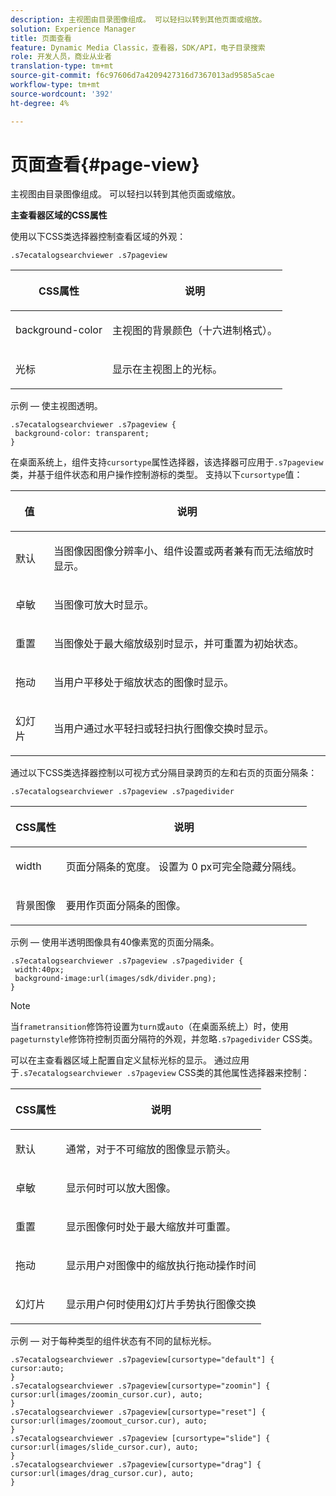 ```yaml
---
description: 主视图由目录图像组成。 可以轻扫以转到其他页面或缩放。
solution: Experience Manager
title: 页面查看
feature: Dynamic Media Classic，查看器，SDK/API，电子目录搜索
role: 开发人员，商业从业者
translation-type: tm+mt
source-git-commit: f6c97606d7a4209427316d7367013ad9585a5cae
workflow-type: tm+mt
source-wordcount: '392'
ht-degree: 4%

---
```



# 页面查看{#page-view}

主视图由目录图像组成。 可以轻扫以转到其他页面或缩放。

<!--<a id="section_061E550C1C1D4DB2BD663A898895B38C"></a>-->

**主查看器区域的CSS属性**

使用以下CSS类选择器控制查看区域的外观：

```
.s7ecatalogsearchviewer .s7pageview
```

<table id="table_94EE3F5BBE4547C0B4943471CEE7EDE4"> 
 <thead> 
  <tr> 
   <th colname="col1" class="entry"> <p> CSS属性 </p> </th> 
   <th colname="col2" class="entry"> <p>说明 </p> </th> 
  </tr> 
 </thead>
 <tbody> 
  <tr> 
   <td colname="col1"> <p> <span class="codeph"> background-color  </span> </p> </td> 
   <td colname="col2"> <p> 主视图的背景颜色（十六进制格式）。 </p> </td> 
  </tr> 
  <tr> 
   <td colname="col1"> <p> <span class="codeph"> 光标  </span> </p> </td> 
   <td colname="col2"> <p>显示在主视图上的光标。 </p> </td> 
  </tr> 
 </tbody> 
</table>

示例 — 使主视图透明。

```
.s7ecatalogsearchviewer .s7pageview { 
 background-color: transparent; 
}
```

在桌面系统上，组件支持`cursortype`属性选择器，该选择器可应用于`.s7pageview`类，并基于组件状态和用户操作控制游标的类型。 支持以下`cursortype`值：

<table id="table_45B83F6CCDE84C36B0E087CA9144BFE6"> 
 <thead> 
  <tr> 
   <th colname="col1" class="entry"> <p>值 </p> </th> 
   <th colname="col2" class="entry"> <p>说明 </p> </th> 
  </tr> 
 </thead>
 <tbody> 
  <tr> 
   <td colname="col1"> <p> <span class="codeph"> 默认 </span> </p> </td> 
   <td colname="col2"> <p>当图像因图像分辨率小、组件设置或两者兼有而无法缩放时显示。 </p> </td> 
  </tr> 
  <tr> 
   <td colname="col1"> <p> <span class="codeph"> 卓敏  </span> </p> </td> 
   <td colname="col2"> <p>当图像可放大时显示。 </p> </td> 
  </tr> 
  <tr> 
   <td colname="col1"> <p> <span class="codeph"> 重置 </span> </p> </td> 
   <td colname="col2"> <p>当图像处于最大缩放级别时显示，并可重置为初始状态。 </p> </td> 
  </tr> 
  <tr> 
   <td colname="col1"> <p> <span class="codeph"> 拖动 </span> </p> </td> 
   <td colname="col2"> <p>当用户平移处于缩放状态的图像时显示。 </p> </td> 
  </tr> 
  <tr> 
   <td colname="col1"> <p> <span class="codeph"> 幻灯片  </span> </p> </td> 
   <td colname="col2"> <p>当用户通过水平轻扫或轻扫执行图像交换时显示。 </p> </td> 
  </tr> 
 </tbody> 
</table>

通过以下CSS类选择器控制以可视方式分隔目录跨页的左和右页的页面分隔条：

`.s7ecatalogsearchviewer .s7pageview .s7pagedivider`

<table id="table_77EBC9A77BF14CF4974F8F43C709A207"> 
 <thead> 
  <tr> 
   <th colname="col1" class="entry"> <p> CSS属性 </p> </th> 
   <th colname="col2" class="entry"> <p>说明 </p> </th> 
  </tr> 
 </thead>
 <tbody> 
  <tr> 
   <td colname="col1"> <p> <span class="codeph"> width </span> </p> </td> 
   <td colname="col2"> <p> 页面分隔条的宽度。 设置为<span class="codeph"> 0 </span> px可完全隐藏分隔线。 </p> </td> 
  </tr> 
  <tr> 
   <td colname="col1"> <p> <span class="codeph"> 背景图像  </span> </p> </td> 
   <td colname="col2"> <p>要用作页面分隔条的图像。 </p> </td> 
  </tr> 
 </tbody> 
</table>

示例 — 使用半透明图像具有40像素宽的页面分隔条。

```
.s7ecatalogsearchviewer .s7pageview .s7pagedivider { 
 width:40px; 
 background-image:url(images/sdk/divider.png); 
}
```

>[!NOTE]
>
>当`frametransition`修饰符设置为`turn`或`auto`（在桌面系统上）时，使用`pageturnstyle`修饰符控制页面分隔符的外观，并忽略`.s7pagedivider` CSS类。

可以在主查看器区域上配置自定义鼠标光标的显示。 通过应用于`.s7ecatalogsearchviewer .s7pageview` CSS类的其他属性选择器来控制：

<table id="table_908164DECF9347A19A9696A23BBDB1A2"> 
 <thead> 
  <tr> 
   <th colname="col1" class="entry"> <p> CSS属性 </p> </th> 
   <th colname="col2" class="entry"> <p>说明 </p> </th> 
  </tr> 
 </thead>
 <tbody> 
  <tr> 
   <td colname="col1"> <p> <span class="codeph"> 默认 </span> </p> </td> 
   <td colname="col2"> <p> 通常，对于不可缩放的图像显示箭头。 </p> </td> 
  </tr> 
  <tr> 
   <td colname="col1"> <p> <span class="codeph"> 卓敏  </span> </p> </td> 
   <td colname="col2"> <p> 显示何时可以放大图像。 </p> </td> 
  </tr> 
  <tr> 
   <td colname="col1"> <p> <span class="codeph"> 重置 </span> </p> </td> 
   <td colname="col2"> <p>显示图像何时处于最大缩放并可重置。 </p> </td> 
  </tr> 
  <tr> 
   <td colname="col1"> <p> <span class="codeph"> 拖动 </span> </p> </td> 
   <td colname="col2"> <p>显示用户对图像中的缩放执行拖动操作时间 </p> </td> 
  </tr> 
  <tr> 
   <td colname="col1"> <p> <span class="codeph"> 幻灯片  </span> </p> </td> 
   <td colname="col2"> <p>显示用户何时使用幻灯片手势执行图像交换 </p> </td> 
  </tr> 
 </tbody> 
</table>

示例 — 对于每种类型的组件状态有不同的鼠标光标。

```
.s7ecatalogsearchviewer .s7pageview[cursortype="default"] { 
cursor:auto; 
} 
.s7ecatalogsearchviewer .s7pageview[cursortype="zoomin"] { 
cursor:url(images/zoomin_cursor.cur), auto; 
} 
.s7ecatalogsearchviewer .s7pageview[cursortype="reset"] { 
cursor:url(images/zoomout_cursor.cur), auto; 
} 
.s7ecatalogsearchviewer .s7pageview [cursortype="slide"] { 
cursor:url(images/slide_cursor.cur), auto; 
} 
.s7ecatalogsearchviewer .s7pageview[cursortype="drag"] { 
cursor:url(images/drag_cursor.cur), auto; 
}
```

